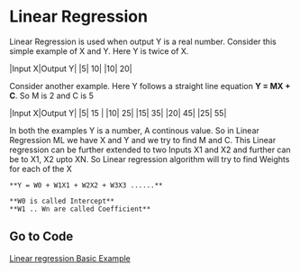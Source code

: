 # Linear Regression

Linear Regression is used when output Y is a real number. Consider this simple example of X and Y. 
Here Y is twice of X.

|Input X|Output Y|
|5| 10|
|10| 20|

Consider another example. Here Y follows a straight line equation **Y = MX + C**. So M is 2 and C is 5

|Input X|Output Y|
|5| 15 |
|10| 25|
|15| 35|
|20| 45|
|25| 55|

In both the examples Y is a number, A continous value. So in Linear Regression ML we have X and Y and we try to find M and C.
This Linear regression can be further extended to two Inputs X1 and X2 and further can be to X1, X2 upto XN. So Linear regression algorithm will try to find Weights for each of the X

    **Y = W0 + W1X1 + W2X2 + W3X3 ......**

    **W0 is called Intercept**
    **W1 .. Wn are called Coefficient**

## Go to Code

[Linear regression Basic Example](./lr1.ipynb)

